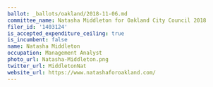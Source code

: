 ```yaml
---
ballot: _ballots/oakland/2018-11-06.md
committee_name: Natasha Middleton for Oakland City Council 2018
filer_id: '1403124'
is_accepted_expenditure_ceiling: true
is_incumbent: false
name: Natasha Middleton
occupation: Management Analyst
photo_url: Natasha-Middleton.png
twitter_url: MiddletonNat
website_url: https://www.natashaforoakland.com/
---
```

